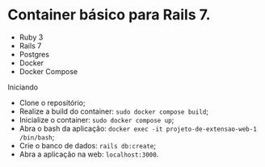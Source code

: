 # Container básico para Rails 7.

* Ruby 3
* Rails 7
* Postgres
* Docker
* Docker Compose

Iniciando

* Clone o repositório;
* Realize a build do container: `sudo docker compose build`;
* Inicialize o container: `sudo docker compose up`;
* Abra o bash da aplicação: `docker exec -it projeto-de-extensao-web-1 /bin/bash`;
* Crie o banco de dados: `rails db:create`;
* Abra a aplicação na web: `localhost:3000`.
